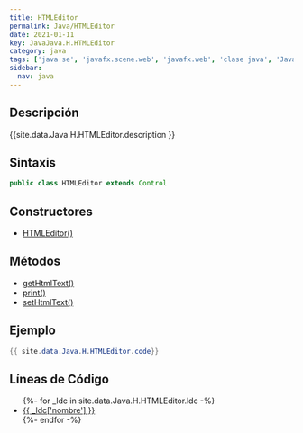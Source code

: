 ```yaml
---
title: HTMLEditor
permalink: Java/HTMLEditor
date: 2021-01-11
key: JavaJava.H.HTMLEditor
category: java
tags: ['java se', 'javafx.scene.web', 'javafx.web', 'clase java', 'JavaFX 2.0']
sidebar: 
  nav: java
---
```


## Descripción
{{site.data.Java.H.HTMLEditor.description }}

## Sintaxis
~~~java
public class HTMLEditor extends Control
~~~

## Constructores
* [HTMLEditor()](/Java/HTMLEditor/HTMLEditor/)

## Métodos
* [getHtmlText()](/Java/HTMLEditor/getHtmlText)
* [print()](/Java/HTMLEditor/print)
* [setHtmlText()](/Java/HTMLEditor/setHtmlText)

## Ejemplo
~~~java
{{ site.data.Java.H.HTMLEditor.code}}
~~~

## Líneas de Código
<ul>
{%- for _ldc in site.data.Java.H.HTMLEditor.ldc -%}
   <li>
       <a href="{{_ldc['url'] }}">{{ _ldc['nombre'] }}</a>
   </li>
{%- endfor -%}
</ul>
